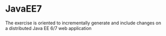 # JavaEE7
The exercise is oriented to incrementally generate and include changes on a distributed Java EE 6/7 web application
